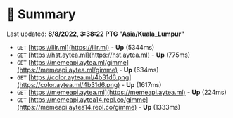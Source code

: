 # 📖 Summary
Last updated: **8/8/2022, 3:38:22 PTG "Asia/Kuala_Lumpur"**

- `GET` [https://lilr.ml](https://lilr.ml) - **Up** (5344ms)
- `GET` [https://hst.aytea.ml](https://hst.aytea.ml) - **Up** (775ms)
- `GET` [https://memeapi.aytea.ml/gimme](https://memeapi.aytea.ml/gimme) - **Up** (634ms)
- `GET` [https://color.aytea.ml/4b31d6.png](https://color.aytea.ml/4b31d6.png) - **Up** (1617ms)
- `GET` [https://memeapi.aytea.ml](https://memeapi.aytea.ml) - **Up** (224ms)
- `GET` [https://memeapi.aytea14.repl.co/gimme](https://memeapi.aytea14.repl.co/gimme) - **Up** (1333ms)
